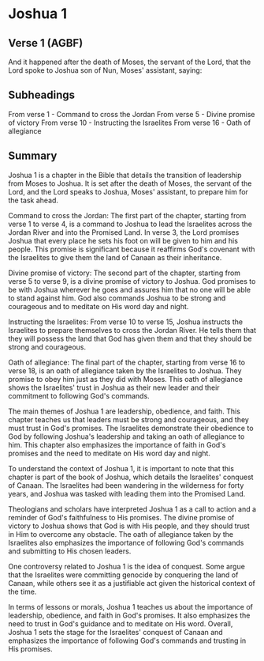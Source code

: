 # Joshua 1

## Verse 1 (AGBF)

And it happened after the death of Moses, the servant of the Lord, that the Lord spoke to Joshua son of Nun, Moses' assistant, saying:

## Subheadings

From verse 1 - Command to cross the Jordan
From verse 5 - Divine promise of victory
From verse 10 - Instructing the Israelites
From verse 16 - Oath of allegiance

## Summary

Joshua 1 is a chapter in the Bible that details the transition of leadership from Moses to Joshua. It is set after the death of Moses, the servant of the Lord, and the Lord speaks to Joshua, Moses' assistant, to prepare him for the task ahead.

Command to cross the Jordan:
The first part of the chapter, starting from verse 1 to verse 4, is a command to Joshua to lead the Israelites across the Jordan River and into the Promised Land. In verse 3, the Lord promises Joshua that every place he sets his foot on will be given to him and his people. This promise is significant because it reaffirms God's covenant with the Israelites to give them the land of Canaan as their inheritance.

Divine promise of victory:
The second part of the chapter, starting from verse 5 to verse 9, is a divine promise of victory to Joshua. God promises to be with Joshua wherever he goes and assures him that no one will be able to stand against him. God also commands Joshua to be strong and courageous and to meditate on His word day and night.

Instructing the Israelites:
From verse 10 to verse 15, Joshua instructs the Israelites to prepare themselves to cross the Jordan River. He tells them that they will possess the land that God has given them and that they should be strong and courageous.

Oath of allegiance:
The final part of the chapter, starting from verse 16 to verse 18, is an oath of allegiance taken by the Israelites to Joshua. They promise to obey him just as they did with Moses. This oath of allegiance shows the Israelites' trust in Joshua as their new leader and their commitment to following God's commands.

The main themes of Joshua 1 are leadership, obedience, and faith. This chapter teaches us that leaders must be strong and courageous, and they must trust in God's promises. The Israelites demonstrate their obedience to God by following Joshua's leadership and taking an oath of allegiance to him. This chapter also emphasizes the importance of faith in God's promises and the need to meditate on His word day and night.

To understand the context of Joshua 1, it is important to note that this chapter is part of the book of Joshua, which details the Israelites' conquest of Canaan. The Israelites had been wandering in the wilderness for forty years, and Joshua was tasked with leading them into the Promised Land.

Theologians and scholars have interpreted Joshua 1 as a call to action and a reminder of God's faithfulness to His promises. The divine promise of victory to Joshua shows that God is with His people, and they should trust in Him to overcome any obstacle. The oath of allegiance taken by the Israelites also emphasizes the importance of following God's commands and submitting to His chosen leaders.

One controversy related to Joshua 1 is the idea of conquest. Some argue that the Israelites were committing genocide by conquering the land of Canaan, while others see it as a justifiable act given the historical context of the time.

In terms of lessons or morals, Joshua 1 teaches us about the importance of leadership, obedience, and faith in God's promises. It also emphasizes the need to trust in God's guidance and to meditate on His word. Overall, Joshua 1 sets the stage for the Israelites' conquest of Canaan and emphasizes the importance of following God's commands and trusting in His promises.